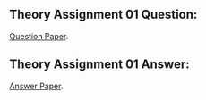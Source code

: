 ## Theory Assignment 01 Question:
[Question Paper](https://docs.google.com/document/d/17r2BWLDD9Lr7YnJqRkyC88EWvapt20l2BHOZEqnG7ho/edit).


## Theory Assignment 01 Answer:
[Answer Paper](https://docs.google.com/document/d/1_nwh7wrXjxs-7kDlYBHHIx8GV6g14QPoLiAOq6SsSf4/edit).